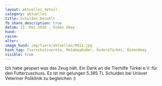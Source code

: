 ```yaml
---
layout: aktuelles_detail
category: aktuelles
title: Schulden bezahlt
fb_share_description: true
datum: 21. Mai 2016 - Özden Omay
hund:
rasse:
alter:
image_hund: img/tiere/aktuelles/0011.jpg
hash_tag: Tierschutzverein, MeSaHayKoDer, ÖzdereTürkei, ÖzdenOmay
visible: true
---
```


Ich habe gespart was das Zeug hält. Ein Dank an die Tierhilfe Türkei e.V. für den Futterzuschuss. Es ist mir gelungen 5.385 TL
Schulden bei Urlavet Veteriner Poliklinik zu begleichen :)
